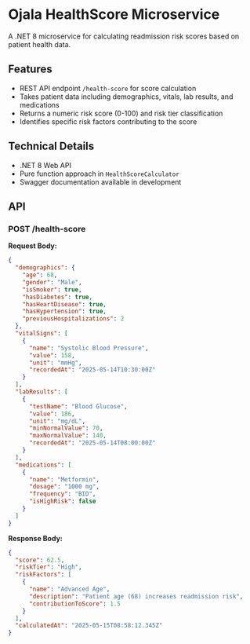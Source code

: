 # Ojala HealthScore Microservice

A .NET 8 microservice for calculating readmission risk scores based on patient health data.

## Features

- REST API endpoint `/health-score` for score calculation
- Takes patient data including demographics, vitals, lab results, and medications
- Returns a numeric risk score (0-100) and risk tier classification
- Identifies specific risk factors contributing to the score

## Technical Details

- .NET 8 Web API
- Pure function approach in `HealthScoreCalculator` 
- Swagger documentation available in development

## API

### POST /health-score

**Request Body:**
```json
{
  "demographics": {
    "age": 68,
    "gender": "Male",
    "isSmoker": true,
    "hasDiabetes": true,
    "hasHeartDisease": true,
    "hasHypertension": true,
    "previousHospitalizations": 2
  },
  "vitalSigns": [
    {
      "name": "Systolic Blood Pressure",
      "value": 158,
      "unit": "mmHg",
      "recordedAt": "2025-05-14T10:30:00Z"
    }
  ],
  "labResults": [
    {
      "testName": "Blood Glucose",
      "value": 186,
      "unit": "mg/dL",
      "minNormalValue": 70,
      "maxNormalValue": 140,
      "recordedAt": "2025-05-14T08:00:00Z"
    }
  ],
  "medications": [
    {
      "name": "Metformin",
      "dosage": "1000 mg",
      "frequency": "BID",
      "isHighRisk": false
    }
  ]
}
```

**Response Body:**
```json
{
  "score": 62.5,
  "riskTier": "High",
  "riskFactors": [
    {
      "name": "Advanced Age",
      "description": "Patient age (68) increases readmission risk",
      "contributionToScore": 1.5
    }
  ],
  "calculatedAt": "2025-05-15T08:58:12.345Z"
}
``` 